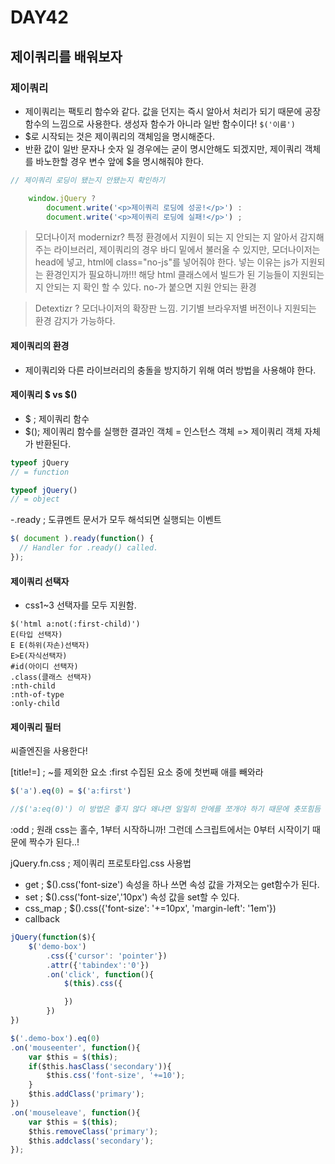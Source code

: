 # DAY42

## 제이쿼리를 배워보자

### 제이쿼리
* 제이쿼리는 팩토리 함수와 같다. 값을 던지는 즉시 알아서 처리가 되기 때문에 공장 함수의 느낌으로 사용한다. 생성자 함수가 아니라 일반 함수이다! `$('이름')`
* $로 시작되는 것은 제이쿼리의 객체임을 명시해준다.
* 반환 값이 일반 문자나 숫자 일 경우에는 굳이 명시안해도 되겠지만, 제이쿼리 객체를 바노한할 경우 변수 앞에 $을 명시해줘야 한다.


```js
// 제이쿼리 로딩이 됐는지 안됐는지 확인하기

	window.jQuery ? 
		document.write('<p>제이쿼리 로딩에 성공!</p>') : 
		document.write('<p>제이쿼리 로딩에 실패!</p>') ;
```

> 모더나이저 modernizr? 특정 환경에서 지원이 되는 지 안되는 지 알아서 감지해주는 라이브러리, 제이쿼리의 경우 바디 밑에서 불러올 수 있지만, 모더나이저는 head에 넣고, html에 class="no-js"를 넣어줘야 한다. 넣는 이유는 js가 지원되는 환경인지가 필요하니까!!! 해당 html 클래스에서 빌드가 된 기능들이 지원되는 지 안되는 지 확인 할 수 있다. no-가 붙으면 지원 안되는 환경

> Detextizr ? 모더나이저의 확장판 느낌. 기기별 브라우저별 버전이나 지원되는 환경 감지가 가능하다.


#### 제이쿼리의 환경
- 제이쿼리와 다른 라이브러리의 충돌을 방지하기 위해 여러 방법을 사용해야 한다.

#### 제이쿼리 $ vs $()
- $ ; 제이쿼리 함수
- $(); 제이쿼리 함수를 실행한 결과인 객체 = 인스턴스 객체 => 제이쿼리 객체 자체가 반환된다.
```js
typeof jQuery
// = function

typeof jQuery()
// = object
```

-.ready ; 도큐멘트 문서가 모두 해석되면 실행되는 이벤트
```js
$( document ).ready(function() {
  // Handler for .ready() called.
});
```

#### 제이쿼리 선택자
- css1~3 선택자를 모두 지원함.
```
$('html a:not(:first-child)')
E(타입 선택자)
E E(하위(자손)선택자)
E>E(자식선택자)
#id(아이디 선택자)
.class(클래스 선택자)
:nth-child
:nth-of-type
:only-child
```
#### 제이쿼리 필터
씨즐엔진을 사용한다!

[title!=] ; ~를 제외한 요소
:first 수집된 요소 중에 첫번째 애를 빼와라
```js
$('a').eq(0) = $('a:first')

//$('a:eq(0)') 이 방법은 좋지 않다 왜냐면 일일히 안에를 쪼개야 하기 때문에 춋또힘듬
```
:odd ; 원래 css는 홀수, 1부터 시작하니까! 그런데 스크립트에서는 0부터 시작이기 때문에 짝수가 된다..!


jQuery.fn.css ; 제이쿼리 프로토타입.css 사용법
- get ; $().css('font-size') 속성을 하나 쓰면 속성 값을 가져오는 get함수가 된다.
- set ; $().css('font-size','10px') 속성 값을 set할 수 있다.
- css_map ; $().css({'font-size': '+=10px', 'margin-left': '1em'})
- callback 
```js
jQuery(function($){
	$('demo-box')
		.css({'cursor': 'pointer'})
		.attr({'tabindex':'0'})
		.on('click', function(){
			$(this).css({

			})
		})
})
```

```js
$('.demo-box').eq(0)
.on('mouseenter', function(){
	var $this = $(this);
	if($this.hasClass('secondary')){
		$this.css('font-size', '+=10');
	}
	$this.addClass('primary');
})
.on('mouseleave', function(){
	var $this = $(this);
	$this.removeClass('primary');
	$this.addclass('secondary');
});
```
